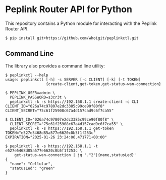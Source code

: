 # Peplink Router API for Python

This repository contains a Python module for interacting with the Peplink Router API.

    $ pip install git+https://github.com/whoigit/peplinkctl.git


## Command Line

The library also provides a command line utility:

    $ peplinkctl --help
    usage: peplinkctl [-h] -s SERVER [-c CLIENT] [-k] [-t TOKEN]
                      {create-client,get-token,get-status-wan-connection}

    $ PEPLINK_USER=admin \
      PEPLINK_PASSWORD=s3cr3t \
      peplinkctl -k -s https://192.168.1.1 create-client -c CLI
    CLIENT_ID="026a74c97807e2dc3385c99ce90f80f8"
    CLIENT_SECRET="75c61f25908c67a4d157cad9c6f7ca55"

    $ CLIENT_ID="026a74c97807e2dc3385c99ce90f80f8" \
      CLIENT_SECRET="75c61f25908c67a4d157cad9c6f7ca55" \
      peplinkctl -k -s https://192.168.1.1 get-token
    TOKEN="e527e5468d85a577e6620c0b5f1f253c"
    EXPIRATION="2025-01-26 23:24:06.471771+00:00"

    $ peplinkctl -k -s https://192.168.1.1 -t e527e5468d85a577e6620c0b5f1f253c \
        get-status-wan-connection | jq '."2"|{name,statusLed}'
    {
      "name": "Cellular",
      "statusLed": "green"
    }
